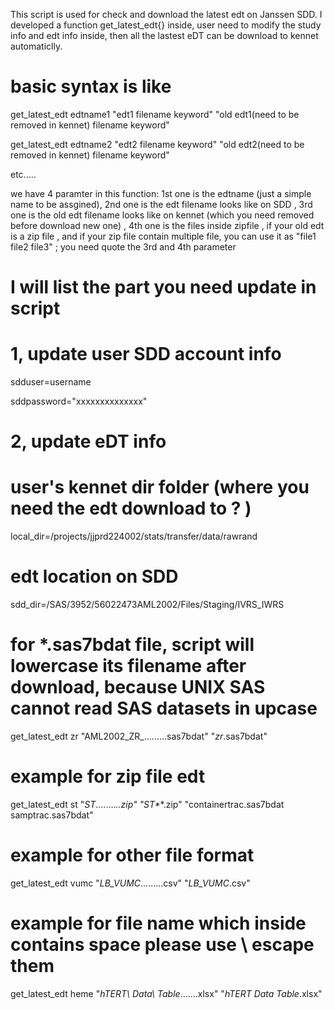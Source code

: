 This script is used for check and download the latest edt on Janssen SDD. I developed a function get_latest_edt{} inside, user need to modify the study info and edt info inside, then all the lastest eDT can be download to kennet automaticlly.

# basic syntax is like 

get_latest_edt   edtname1  "edt1 filename keyword"   "old edt1(need to be removed in kennet) filename keyword"

get_latest_edt   edtname2  "edt2 filename keyword"   "old edt2(need to be removed in kennet) filename keyword"

etc.....

we have 4 paramter in this function:  1st one is the edtname (just a simple name to be assgined),  2nd one is the edt filename looks like on SDD , 3rd one is the old edt filename looks like on kennet (which you need removed before download new one) , 4th one is the files inside zipfile , if your old edt is a zip file ,  and if your zip file contain multiple file, you can use it as  "file1 file2 file3" ;
you need quote the 3rd and 4th parameter


#  I will list the part you need update in script

# 1, update user SDD account info
sdduser=username

sddpassword="xxxxxxxxxxxxxx"

# 2, update eDT info 

# user's kennet dir folder (where you need the edt download to ? )  
local_dir=/projects/jjprd224002/stats/transfer/data/rawrand  
# edt location on SDD
sdd_dir=/SAS/3952/56022473AML2002/Files/Staging/IVRS_IWRS     

# for *.sas7bdat file, script will lowercase its filename after download, because UNIX SAS cannot read SAS datasets in upcase 
get_latest_edt  zr  "AML2002_ZR_........\.sas7bdat"   "*zr*.sas7bdat"     

# example for zip file edt
get_latest_edt  st  "_ST_........_.*\.zip"  "*_ST_*_*.zip"  "containertrac.sas7bdat   samptrac.sas7bdat"

# example for other file format
get_latest_edt  vumc  "_LB_VUMC_........\.csv" "*_LB_VUMC_*.csv" 

# example for file name which inside contains space   please use \ escape them 
get_latest_edt  heme  "_hTERT\ Data\ Table_......\.xlsx" "*_hTERT Data Table_*.xlsx" 
